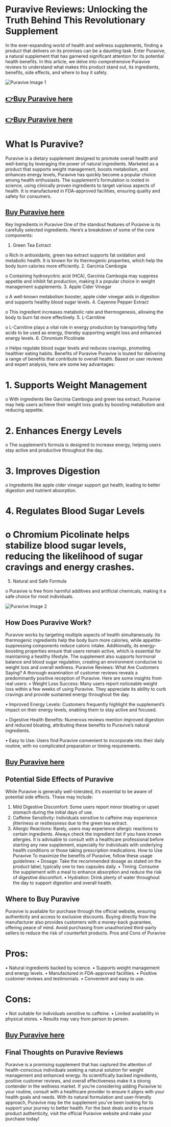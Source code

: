 # Puravive Reviews: Unlocking the Truth Behind This Revolutionary Supplement

In the ever-expanding world of health and wellness supplements, finding a product that delivers on its promises can be a daunting task. Enter Puravive, a natural supplement that has garnered significant attention for its potential health benefits. In this article, we delve into comprehensive Puravive reviews to understand what makes this product stand out, its ingredients, benefits, side effects, and where to buy it safely.

![Puravive Image 1](https://github.com/user-attachments/assets/9e779f6e-3908-44ff-b733-e06f65b30477)  

## [👉Buy Puravive here](https://tinyurl.com/bdev4nn2)
## [👉Buy Puravive here](https://tinyurl.com/bdev4nn2)

# What Is Puravive?
Puravive is a dietary supplement designed to promote overall health and well-being by leveraging the power of natural ingredients. Marketed as a product that supports weight management, boosts metabolism, and enhances energy levels, Puravive has quickly become a popular choice among health enthusiasts.
The supplement’s formulation is rooted in science, using clinically proven ingredients to target various aspects of health. It is manufactured in FDA-approved facilities, ensuring quality and safety for consumers.

## [Buy Puravive here](https://tinyurl.com/bdev4nn2)


Key Ingredients in Puravive
One of the standout features of Puravive is its carefully selected ingredients. Here’s a breakdown of some of the core components:
1.	Green Tea Extract

o	Rich in antioxidants, green tea extract supports fat oxidation and metabolic health. It is known for its thermogenic properties, which help the body burn calories more efficiently.
2.	Garcinia Cambogia

o	Containing hydroxycitric acid (HCA), Garcinia Cambogia may suppress appetite and inhibit fat production, making it a popular choice in weight management supplements.
3.	Apple Cider Vinegar

o	A well-known metabolism booster, apple cider vinegar aids in digestion and supports healthy blood sugar levels.
4.	Cayenne Pepper Extract

o	This ingredient increases metabolic rate and thermogenesis, allowing the body to burn fat more effectively.
5.	L-Carnitine

o	L-Carnitine plays a vital role in energy production by transporting fatty acids to be used as energy, thereby supporting weight loss and enhanced energy levels.
6.	Chromium Picolinate

o	Helps regulate blood sugar levels and reduces cravings, promoting healthier eating habits.
Benefits of Puravive
Puravive is touted for delivering a range of benefits that contribute to overall health. Based on user reviews and expert analysis, here are some key advantages:
# 1.	Supports Weight Management


o	With ingredients like Garcinia Cambogia and green tea extract, Puravive may help users achieve their weight loss goals by boosting metabolism and reducing appetite.
# 2.	Enhances Energy Levels

o	The supplement’s formula is designed to increase energy, helping users stay active and productive throughout the day.
# 3.	Improves Digestion

o	Ingredients like apple cider vinegar support gut health, leading to better digestion and nutrient absorption.
# 4.	Regulates Blood Sugar Levels


# o	Chromium Picolinate helps stabilize blood sugar levels, reducing the likelihood of sugar cravings and energy crashes.
5.	Natural and Safe Formula


o	Puravive is free from harmful additives and artificial chemicals, making it a safe choice for most individuals.

![Puravive Image 2](https://github.com/user-attachments/assets/a5db1d0c-dfcf-4274-b189-06d5f644ddbc)  

## How Does Puravive Work?

Puravive works by targeting multiple aspects of health simultaneously. Its thermogenic ingredients help the body burn more calories, while appetite-suppressing components reduce caloric intake. Additionally, its energy-boosting properties ensure that users remain active, which is essential for maintaining a healthy lifestyle.
The supplement also supports hormonal balance and blood sugar regulation, creating an environment conducive to weight loss and overall wellness.
Puravive Reviews: What Are Customers Saying?
A thorough examination of customer reviews reveals a predominantly positive reception of Puravive. Here are some insights from real users:
•	Weight Loss Success: Many users report noticeable weight loss within a few weeks of using Puravive. They appreciate its ability to curb cravings and provide sustained energy throughout the day.

•	Improved Energy Levels: Customers frequently highlight the supplement’s impact on their energy levels, enabling them to stay active and focused.

•	Digestive Health Benefits: Numerous reviews mention improved digestion and reduced bloating, attributing these benefits to Puravive’s natural ingredients.

•	Easy to Use: Users find Puravive convenient to incorporate into their daily routine, with no complicated preparation or timing requirements.

## [Buy Puravive here](https://tinyurl.com/bdev4nn2)


## Potential Side Effects of Puravive
While Puravive is generally well-tolerated, it’s essential to be aware of potential side effects. These may include:
1.	Mild Digestive Discomfort: Some users report minor bloating or upset stomach during the initial days of use.
2.	Caffeine Sensitivity: Individuals sensitive to caffeine may experience jitteriness or restlessness due to the green tea extract.
3.	Allergic Reactions: Rarely, users may experience allergic reactions to certain ingredients. Always check the ingredient list if you have known allergies.
It is advisable to consult with a healthcare professional before starting any new supplement, especially for individuals with underlying health conditions or those taking prescription medications.
How to Use Puravive
To maximize the benefits of Puravive, follow these usage guidelines:
•	Dosage: Take the recommended dosage as stated on the product label, typically one to two capsules daily.
•	Timing: Consume the supplement with a meal to enhance absorption and reduce the risk of digestive discomfort.
•	Hydration: Drink plenty of water throughout the day to support digestion and overall health.

## Where to Buy Puravive
Puravive is available for purchase through the official website, ensuring authenticity and access to exclusive discounts. Buying directly from the manufacturer also provides customers with a money-back guarantee, offering peace of mind.
Avoid purchasing from unauthorized third-party sellers to reduce the risk of counterfeit products.
Pros and Cons of Puravive
# Pros:
•	Natural ingredients backed by science.
•	Supports weight management and energy levels.
•	Manufactured in FDA-approved facilities.
•	Positive customer reviews and testimonials.
•	Convenient and easy to use.
# Cons:
•	Not suitable for individuals sensitive to caffeine.
•	Limited availability in physical stores.
•	Results may vary from person to person.
## [Buy Puravive here](https://tinyurl.com/bdev4nn2)
## Final Thoughts on Puravive Reviews
Puravive is a promising supplement that has captured the attention of health-conscious individuals seeking a natural solution for weight management and enhanced energy. Its scientifically backed ingredients, positive customer reviews, and overall effectiveness make it a strong contender in the wellness market.
If you’re considering adding Puravive to your routine, consult with a healthcare provider to ensure it aligns with your health goals and needs. With its natural formulation and user-friendly approach, Puravive may be the supplement you’ve been looking for to support your journey to better health.
For the best deals and to ensure product authenticity, visit the official Puravive website and make your purchase today!

